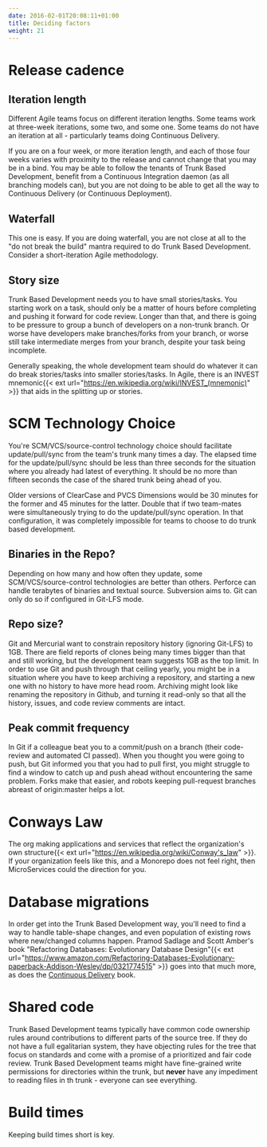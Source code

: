 ```yaml
---
date: 2016-02-01T20:08:11+01:00
title: Deciding factors
weight: 21
---
```


# Release cadence

## Iteration length

Different Agile teams focus on different iteration lengths. Some teams work at three-week iterations, some two, 
and some one. Some teams do not have an iteration at all - particularly teams doing Continuous Delivery.

If you are on a four week, or more iteration length, and each of those four weeks varies with proximity to the 
release and cannot change that you may be in a bind. You may be able to follow the tenants of Trunk Based Development, 
benefit from a Continuous Integration daemon (as all branching models can), but you are not doing to be able to 
get all the way to Continuous Delivery (or Continuous Deployment).

## Waterfall

This one is easy. If you are doing waterfall, you are not close at all to the "do not break the build" mantra required
to do Trunk Based Development. Consider a short-iteration Agile methodology.

## Story size

Trunk Based Development needs you to have small stories/tasks. You starting work on a task, should only be a matter
of hours before completing and pushing it forward for code review. Longer than that, and there is going to be 
pressure to group a bunch of developers on a non-trunk branch. Or worse have developers make branches/forks from your 
branch, or worse still take intermediate merges from your branch, despite your task being incomplete.  

Generally speaking, the whole development team should do whatever it can do break stories/tasks into smaller stories/tasks. 
In Agile, there is an INVEST mnemonic{{< ext url="https://en.wikipedia.org/wiki/INVEST_(mnemonic)" >}} that aids in the splitting
up or stories.

# SCM Technology Choice

You're SCM/VCS/source-control technology choice should facilitate update/pull/sync from the team's trunk many times 
a day. The elapsed time for the update/pull/sync should be less than three seconds for the situation where you 
already had latest of everything.  It should be no more than fifteen seconds the case of the shared trunk being ahead 
of you. 

Older versions of ClearCase and PVCS Dimensions would be 30 minutes for the former and 45 minutes for the latter. 
Double that if two team-mates were simultaneously trying to do the update/pull/sync operation. In that configuration, it 
was completely impossible for teams to choose to do trunk based development.

## Binaries in the Repo?

Depending on how many and how often they update, some SCM/VCS/source-control technologies are better than others. 
Perforce can handle terabytes of binaries and textual source. Subversion aims to. Git can only do so if configured in
Git-LFS mode.

## Repo size?

Git and Mercurial want to constrain repository history (ignoring Git-LFS) to 1GB. There are field reports of clones being 
many times bigger than that and still working, but the development team suggests 1GB as the top limit. In order to use Git 
and push through that ceiling yearly, you might be in a situation where you have to keep archiving a repository, and starting 
a new one with no history to have more head room.  Archiving might look like renaming the repository in Github, and turning it 
read-only so that all the history, issues, and code review comments are intact.

## Peak commit frequency

In Git if a colleague beat you to a commit/push on a branch (their code-review and automated CI passed). When you 
thought you were going to push, but Git informed you that you had to pull first, you might struggle to find a window 
to catch up and push ahead without encountering the same problem. Forks make that easier, and robots keeping 
pull-request branches abreast of origin:master helps a lot.

# Conways Law

The org making applications and services that reflect the organization's own structure{{< ext url="https://en.wikipedia.org/wiki/Conway's_law" >}}. 
If your organization feels like this, and a Monorepo does not feel right, then MicroServices could the direction for you.

# Database migrations

In order get into the Trunk Based Development way, you'll need to find a way to handle table-shape changes, and even
population of existing rows where new/changed columns happen. Pramod Sadlage and Scott Amber's book 
"Refactoring Databases: Evolutionary Database Design"{{< ext url="https://www.amazon.com/Refactoring-Databases-Evolutionary-paperback-Addison-Wesley/dp/0321774515" >}}
goes into that much more, as does the [Continuous Delivery](/continuous-delivery/) book.

# Shared code

Trunk Based Development teams typically have common code ownership rules around contributions to different parts
of the source tree. If they do not have a full egalitarian system, they have objecting rules for the tree that focus
on standards and come with a promise of a prioritized and fair code review. Trunk Based Development teams might have
fine-grained write permissions for directories within the trunk, but **never** have any impediment to reading files in th
trunk - everyone can see everything.

# Build times

Keeping build times short is key.

<!-- ## Parallelization

# CI capacity

# QA style

# Environments

## Developer workstations

## Shared services infra

# Code review

# Live config changes

# Tech debt accumulation

# Incident handling

# Backlog management

-->